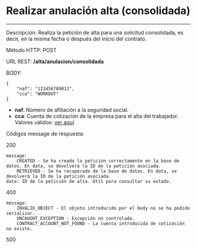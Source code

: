 # Realizar anulación alta (consolidada)
___

Descripción: Realiza la petición de alta para una solicitud consolidada, es decir, en la misma fecha
o después del inicio del contrato.

Método HTTP: POST

URL REST: **/alta/anulacion/consolidada**

BODY: 

    {
        "naf": "123456789012",
        "cca": "WORKOUT"
    }

* **naf**: Número de afiliación a la seguridad social.
* **cca**: Cuenta de cotización de la empresa para el alta del trabajador. Valores válidos: [ver aquí](../../data/data-cuentas-cotizacion.json).

Códigos message de respuesta:

200

    message: 
        CREATED - Se ha creado la petición correctamente en la base de datos. En data, se devolverá la ID de la petición asociada.
        RETRIEVED - Se ha recuperado de la base de datos. En data, se devolverá la ID de la petición asociada.
    data: ID de la petición de alta. Útil para consultar su estado.
	
	
400

	message:
	    INVALID_OBJECT - El objeto introducido por el body no se ha podido serializar.
        UNCAUGHT_EXCEPTION - Excepción no controlada.
        CONTRACT_ACCOUNT_NOT_FOUND - La cuenta introducida de cotización no existe.
	
500